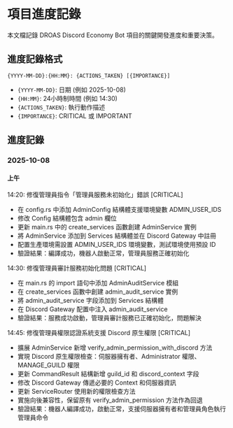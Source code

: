 # 項目進度記錄

本文檔記錄 DROAS Discord Economy Bot 項目的關鍵開發進度和重要決策。

## 進度記錄格式

`{YYYY-MM-DD}:{HH:MM}: {ACTIONS_TAKEN} [{IMPORTANCE}]`

- `{YYYY-MM-DD}`: 日期 (例如 2025-10-08)
- `{HH:MM}`: 24小時制時間 (例如 14:30)
- `{ACTIONS_TAKEN}`: 執行動作描述
- `{IMPORTANCE}`: CRITICAL 或 IMPORTANT

## 進度記錄

### 2025-10-08

#### 上午

14:20: 修復管理員指令「管理員服務未初始化」錯誤 [CRITICAL]
- 在 config.rs 中添加 AdminConfig 結構體支援環境變數 ADMIN_USER_IDS
- 修改 Config 結構體包含 admin 欄位
- 更新 main.rs 中的 create_services 函數創建 AdminService 實例
- 將 AdminService 添加到 Services 結構體並在 Discord Gateway 中註冊
- 配置生產環境需設置 ADMIN_USER_IDS 環境變數，測試環境使用預設 ID
- 驗證結果：編譯成功，機器人啟動正常，管理員服務正確初始化

14:30: 修復管理員審計服務初始化問題 [CRITICAL]
- 在 main.rs 的 import 語句中添加 AdminAuditService 模組
- 在 create_services 函數中創建 admin_audit_service 實例
- 將 admin_audit_service 字段添加到 Services 結構體
- 在 Discord Gateway 配置中注入 admin_audit_service
- 驗證結果：服務成功啟動，管理員審計服務已正確初始化，問題解決

14:45: 修復管理員權限認證系統支援 Discord 原生權限 [CRITICAL]
- 擴展 AdminService 新增 verify_admin_permission_with_discord 方法
- 實現 Discord 原生權限檢查：伺服器擁有者、Administrator 權限、MANAGE_GUILD 權限
- 更新 CommandResult 結構新增 guild_id 和 discord_context 字段
- 修改 Discord Gateway 傳遞必要的 Context 和伺服器資訊
- 更新 ServiceRouter 使用新的權限檢查方法
- 實施向後兼容性，保留原有 verify_admin_permission 方法作為回退
- 驗證結果：機器人編譯成功，啟動正常，支援伺服器擁有者和管理員角色執行管理員命令